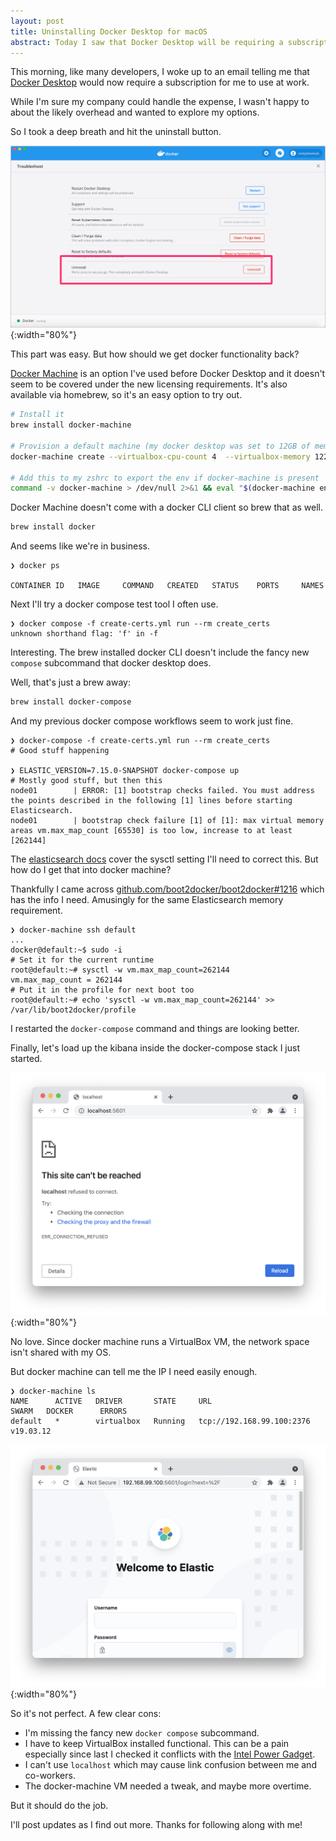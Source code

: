 ```yaml
---
layout: post
title: Uninstalling Docker Desktop for macOS
abstract: Today I saw that Docker Desktop will be requiring a subscription, so I ventured off in search of some new options.
---
```


This morning, like many developers, I woke up to an email telling me that [Docker Desktop](https://www.docker.com/blog/updating-product-subscriptions/) would now require a subscription for me to use at work.

While I'm sure my company could handle the expense, I wasn't happy to about the likely overhead and wanted to explore my options. 

So I took a deep breath and hit the uninstall button.

![Docker desktop preferences dialog showing the uninstall button](/images/docker-desktop-uninstall.png){:width="80%"}

This part was easy. But how should we get docker functionality back?

[Docker Machine](https://docs.docker.com/machine/) is an option I've used before Docker Desktop and it doesn't seem to be covered under the new licensing requirements. It's also available via homebrew, so it's an easy option to try out.

```bash
# Install it
brew install docker-machine

# Provision a default machine (my docker desktop was set to 12GB of memory, so adjust for your machine)
docker-machine create --virtualbox-cpu-count 4  --virtualbox-memory 12288 default

# Add this to my zshrc to export the env if docker-machine is present
command -v docker-machine > /dev/null 2>&1 && eval "$(docker-machine env default)"
```

Docker Machine doesn't come with a docker CLI client so brew that as well.

```bash
brew install docker
```

And seems like we're in business.

```
❯ docker ps

CONTAINER ID   IMAGE     COMMAND   CREATED   STATUS    PORTS     NAMES
```

Next I'll try a docker compose test tool I often use.

```
❯ docker compose -f create-certs.yml run --rm create_certs
unknown shorthand flag: 'f' in -f
```

Interesting. The brew installed docker CLI doesn't include the fancy new `compose` subcommand that docker desktop does.

Well, that's just a brew away:

```bash
brew install docker-compose
```

And my previous docker compose workflows seem to work just fine.

```
❯ docker-compose -f create-certs.yml run --rm create_certs
# Good stuff happening

❯ ELASTIC_VERSION=7.15.0-SNAPSHOT docker-compose up
# Mostly good stuff, but then this
node01        | ERROR: [1] bootstrap checks failed. You must address the points described in the following [1] lines before starting Elasticsearch.
node01        | bootstrap check failure [1] of [1]: max virtual memory areas vm.max_map_count [65530] is too low, increase to at least [262144]
```

The [elasticsearch docs](https://www.elastic.co/guide/en/elasticsearch/reference/current/vm-max-map-count.html) cover the sysctl setting I'll need to correct this. But how do I get that into docker machine?

Thankfully I came across [github.com/boot2docker/boot2docker#1216](https://github.com/boot2docker/boot2docker/issues/1216) which has the info I need. Amusingly for the same Elasticsearch memory requirement.

```
❯ docker-machine ssh default
...
docker@default:~$ sudo -i
# Set it for the current runtime
root@default:~# sysctl -w vm.max_map_count=262144
vm.max_map_count = 262144
# Put it in the profile for next boot too
root@default:~# echo 'sysctl -w vm.max_map_count=262144' >> /var/lib/boot2docker/profile
```

I restarted the `docker-compose` command and things are looking better.

Finally, let's load up the kibana inside the docker-compose stack I just started.

![Browser showing no site at localhost:5601](/images/localhost-kibana.png){:width="80%"}

No love. Since docker machine runs a VirtualBox VM, the network space isn't shared with my OS.

But docker machine can tell me the IP I need easily enough.

```
❯ docker-machine ls
NAME      ACTIVE   DRIVER       STATE     URL                         SWARM   DOCKER      ERRORS
default   *        virtualbox   Running   tcp://192.168.99.100:2376           v19.03.12
```

![Browser showing kibana running on 192.168.99.100:5601](/images/docker-machine-kibana.png){:width="80%"}

So it's not perfect. A few clear cons:

* I'm missing the fancy new `docker compose` subcommand.
* I have to keep VirtualBox installed functional. This can be a pain especially since last I checked it conflicts with the [Intel Power Gadget](https://software.intel.com/content/www/us/en/develop/articles/intel-power-gadget.html).
* I can't use `localhost` which may cause link confusion between me and co-workers.
* The docker-machine VM needed a tweak, and maybe more overtime.

But it should do the job.

I'll post updates as I find out more. Thanks for following along with me!

